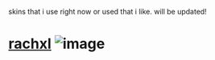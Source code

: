 skins that i use right now or used that i like.
will be updated!

# [rachxl](https://www.dropbox.com/scl/fi/sghjd5exsctp5pvbprlls/rachxl.osk) ![image](https://imgur.com/a/gameplay-preview-1-J4m6fDi)
